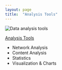 ```yaml
---
layout: page
title:  "Analysis Tools"
---
```

![Data analysis tools](https://media.sproutsocial.com/uploads/2018/03/Social-Media-Monitoring-Tools.png)

[Analysis Tools](https://github.com/Leibniz-HBI/Social-Media-Observatory/wiki/Analysis-Tools)

*  Network Analysis
*  Content Analysis
*  Statistics
*  Visualization & Charts
